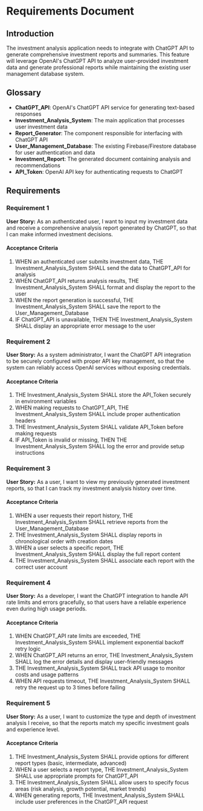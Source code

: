 # Requirements Document

## Introduction

The investment analysis application needs to integrate with ChatGPT API to generate comprehensive investment reports and summaries. This feature will leverage OpenAI's ChatGPT API to analyze user-provided investment data and generate professional reports while maintaining the existing user management database system.

## Glossary

- **ChatGPT_API**: OpenAI's ChatGPT API service for generating text-based responses
- **Investment_Analysis_System**: The main application that processes user investment data
- **Report_Generator**: The component responsible for interfacing with ChatGPT API
- **User_Management_Database**: The existing Firebase/Firestore database for user authentication and data
- **Investment_Report**: The generated document containing analysis and recommendations
- **API_Token**: OpenAI API key for authenticating requests to ChatGPT

## Requirements

### Requirement 1

**User Story:** As an authenticated user, I want to input my investment data and receive a comprehensive analysis report generated by ChatGPT, so that I can make informed investment decisions.

#### Acceptance Criteria

1. WHEN an authenticated user submits investment data, THE Investment_Analysis_System SHALL send the data to ChatGPT_API for analysis
2. WHEN ChatGPT_API returns analysis results, THE Investment_Analysis_System SHALL format and display the report to the user
3. WHEN the report generation is successful, THE Investment_Analysis_System SHALL save the report to the User_Management_Database
4. IF ChatGPT_API is unavailable, THEN THE Investment_Analysis_System SHALL display an appropriate error message to the user

### Requirement 2

**User Story:** As a system administrator, I want the ChatGPT API integration to be securely configured with proper API key management, so that the system can reliably access OpenAI services without exposing credentials.

#### Acceptance Criteria

1. THE Investment_Analysis_System SHALL store the API_Token securely in environment variables
2. WHEN making requests to ChatGPT_API, THE Investment_Analysis_System SHALL include proper authentication headers
3. THE Investment_Analysis_System SHALL validate API_Token before making requests
4. IF API_Token is invalid or missing, THEN THE Investment_Analysis_System SHALL log the error and provide setup instructions

### Requirement 3

**User Story:** As a user, I want to view my previously generated investment reports, so that I can track my investment analysis history over time.

#### Acceptance Criteria

1. WHEN a user requests their report history, THE Investment_Analysis_System SHALL retrieve reports from the User_Management_Database
2. THE Investment_Analysis_System SHALL display reports in chronological order with creation dates
3. WHEN a user selects a specific report, THE Investment_Analysis_System SHALL display the full report content
4. THE Investment_Analysis_System SHALL associate each report with the correct user account

### Requirement 4

**User Story:** As a developer, I want the ChatGPT integration to handle API rate limits and errors gracefully, so that users have a reliable experience even during high usage periods.

#### Acceptance Criteria

1. WHEN ChatGPT_API rate limits are exceeded, THE Investment_Analysis_System SHALL implement exponential backoff retry logic
2. WHEN ChatGPT_API returns an error, THE Investment_Analysis_System SHALL log the error details and display user-friendly messages
3. THE Investment_Analysis_System SHALL track API usage to monitor costs and usage patterns
4. WHEN API requests timeout, THE Investment_Analysis_System SHALL retry the request up to 3 times before failing

### Requirement 5

**User Story:** As a user, I want to customize the type and depth of investment analysis I receive, so that the reports match my specific investment goals and experience level.

#### Acceptance Criteria

1. THE Investment_Analysis_System SHALL provide options for different report types (basic, intermediate, advanced)
2. WHEN a user selects a report type, THE Investment_Analysis_System SHALL use appropriate prompts for ChatGPT_API
3. THE Investment_Analysis_System SHALL allow users to specify focus areas (risk analysis, growth potential, market trends)
4. WHEN generating reports, THE Investment_Analysis_System SHALL include user preferences in the ChatGPT_API request